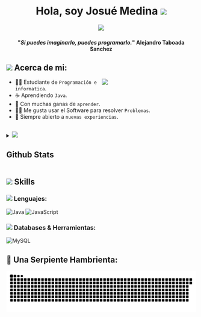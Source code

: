 <h1 align="center">Hola, soy Josué Medina <img src="https://media.giphy.com/media/hvRJCLFzcasrR4ia7z/giphy.gif" width="35"></h1>
<p align="center">
  <a href="https://github.com/DenverCoder1/readme-typing-svg"><img src="https://readme-typing-svg.herokuapp.com?font=Time+New+Roman&color=cyan&size=25&center=true&vCenter=true&width=600&height=100&lines=Josué+Aarón+Medina...;Estudiante+de+Informatica,;Comenzando+en+Programación+Competitiva,;Apasionado+en+Aprender."></a>
</p>
<span align="center">
  <span>
    <h4 align="center">"<em>Si puedes imaginarlo, puedes programarlo.</em>"
      <span align="center">Alejandro Taboada Sanchez</span>
    </h4>
</span>
</span>
<h2><picture><img src = "https://github.com/7oSkaaa/7oSkaaa/blob/main/Images/about_me.gif?raw=true" width = 50px></picture> Acerca de mi:</h2>

<picture> <img align="right" src="https://github.com/7oSkaaa/7oSkaaa/blob/main/Images/Right_Side.gif?raw=true" width = 250px></picture>
- :man_student: Estudiante de `Programación e informatica`.
- :coffee: Aprendiendo `Java`.
- :pencil: Con muchas ganas de `aprender`.
- :technologist: Me gusta usar el Software para resolver `Problemas`.
- :thinking: Siempre abierto a `nuevas experiencias`.
<br>
<details>
  <summary> <img src="https://media.giphy.com/media/iY8CRBdQXODJSCERIr/giphy.gif" width="35"><h2> Github Stats </h2></summary>
  <br>
<p align="center">
<a href="https://github.com/Josue516">
  <img 
    alt="Josue516's GitHub Stats" 
    src="https://github-readme-stats.vercel.app/api?username=Josue516&show_icons=true&count_private=true&locale=en&theme=tokyonight&layout=compact&cache_seconds=3600" 
    height="230px"
  />
</a>
<br/>
</p>
</details>

## <img src="https://media2.giphy.com/media/QssGEmpkyEOhBCb7e1/giphy.gif?cid=ecf05e47a0n3gi1bfqntqmob8g9aid1oyj2wr3ds3mg700bl&rid=giphy.gif" width ="25"><b> Skills</b>
### <picture> <img src = "https://github.com/7oSkaaa/7oSkaaa/blob/main/Images/Programming_Languages.gif?raw=true" width = 50px>  </picture> Lenguajes:

![Java](https://img.shields.io/badge/java-%23ED8B00.svg?style=for-the-badge&logo=openjdk&logoColor=white)
![JavaScript](https://img.shields.io/badge/javascript-%23323330.svg?style=for-the-badge&logo=javascript&logoColor=%23F7DF1E)

 ### <picture> <img src = "https://github.com/7oSkaaa/7oSkaaa/blob/main/Images/Software_Tools.gif?raw=true" width = 50px>  </picture> Databases & Herramientas:

![MySQL](https://img.shields.io/badge/mysql-4479A1.svg?style=for-the-badge&logo=mysql&logoColor=white)

<h2>🐍 Una Serpiente Hambrienta:</h2>
<picture>
  <source media="(prefers-color-scheme: dark)" srcset="https://github.com/Josue516/Josue516/blob/output/github-contribution-grid-snake-dark.svg">
  <source media="(prefers-color-scheme: light)" srcset="https://github.com/Josue516/Josue516/blob/output/github-contribution-grid-snake.svg">
  <img alt="github contribution grid snake animation" src="https://github.com/Josue516/Josue516/blob/output/github-contribution-grid-snake.svg">
</picture>
